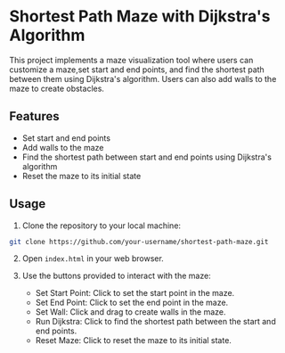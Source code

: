 # Shortest Path Maze with Dijkstra's Algorithm

This project implements a maze visualization tool where users can customize a maze,set start and end points, and find the shortest path between them using Dijkstra's algorithm. Users can also add walls to the maze to create obstacles.

## Features

- Set start and end points
- Add walls to the maze
- Find the shortest path between start and end points using Dijkstra's algorithm
- Reset the maze to its initial state

## Usage

1. Clone the repository to your local machine:

```bash
git clone https://github.com/your-username/shortest-path-maze.git
```

2. Open `index.html` in your web browser.

3. Use the buttons provided to interact with the maze:
   - Set Start Point: Click to set the start point in the maze.
   - Set End Point: Click to set the end point in the maze.
   - Set Wall: Click and drag to create walls in the maze.
   - Run Dijkstra: Click to find the shortest path between the start and end points.
   - Reset Maze: Click to reset the maze to its initial state.
